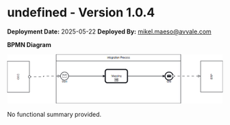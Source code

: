 # undefined - Version 1.0.4

**Deployment Date:** 2025-05-22
**Deployed By:** mikel.maeso@avvale.com



**BPMN Diagram**

![BPMN Diagram](./Check_Connectivity_to_SAP_Business_Suite_MMZ-1.0.4.png "BPMN Diagram for Check_Connectivity_to_SAP_Business_Suite_MMZ v1.0.4")

No functional summary provided.